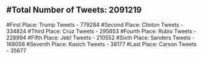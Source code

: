 #Total Number of Tweets: 2091219 
---
#First Place: Trump Tweets - 779284
#Second Place: Clinton Tweets - 334824
#Third Place: Cruz Tweets - 295653
#Fourth Place: Rubio Tweets - 228994
#Fifth Place: Jeb! Tweets - 210552
#Sixth Place: Sanders Tweets - 168058
#Seventh Place: Kasich Tweets - 38177
#Last Place: Carson Tweets - 35677
